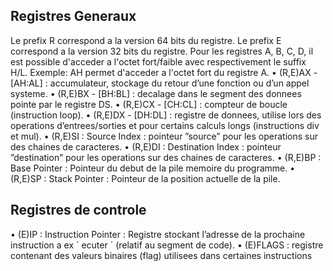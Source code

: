## Registres Generaux

Le  prefix R correspond a la version 64 bits du registre.
Le prefix E correspond a la version 32 bits du registre.
Pour les registres A, B, C, D, il est possible d'acceder a l'octet fort/faible avec respectivement le suffix H/L.
Exemple: AH permet d'acceder a l'octet fort du registre A.
• (R,E)AX - [AH:AL] : accumulateur, stockage du retour d’une fonction ou d’un appel systeme.
• (R,E)BX - [BH:BL] : decalage dans le segment des donnees pointe par le registre DS.
• (R,E)CX - [CH:CL] : compteur de boucle (instruction loop).
• (R,E)DX - [DH:DL] : registre de donnees, utilise lors des operations d’entrees/sorties et pour certains calculs longs (instructions div et mul).
• (R,E)SI : Source Index : pointeur ”source” pour les operations sur des chaines de caracteres.
• (R,E)DI : Destination Index : pointeur ”destination” pour les operations sur des chaines de caracteres.
• (R,E)BP : Base Pointer : Pointeur du debut de la pile memoire du programme.
• (R,E)SP : Stack Pointer : Pointeur de la position actuelle de la pile.

## Registres de controle

• (E)IP : Instruction Pointer : Registre stockant l’adresse de la prochaine instruction a ex ` ecuter ´
(relatif au segment de code).
• (E)FLAGS : registre contenant des valeurs binaires (flag) utilisees dans certaines instructions
